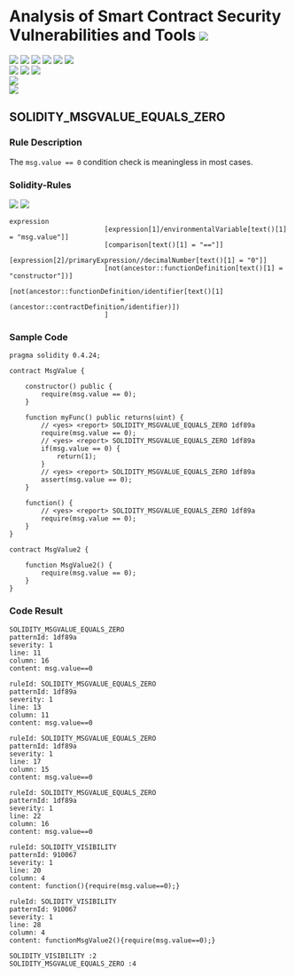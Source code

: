 # Analysis of Smart Contract Security Vulnerabilities and Tools ![](https://img.shields.io/badge/-Live-brightgreen)
![](https://img.shields.io/badge/Batch-UG21CYS-lightgreen) ![](https://img.shields.io/badge/Batch-PG21CYS-green) ![](https://img.shields.io/badge/Batch-UG22CYS-lightgreen) ![](https://img.shields.io/badge/Batch-PG21CYS-green) ![](https://img.shields.io/badge/Batch-PhD-darkgreen) ![](https://img.shields.io/badge/-B_RIG-darkgreen)<br/>   ![](https://img.shields.io/badge/BlockchainCourse-21CY712-green)  ![](https://img.shields.io/badge/-M.Tech_Dissertation-blue) ![](https://img.shields.io/badge/Focus-Smart_Contract_Security-yellow) <br/>
![](https://img.shields.io/badge/Blockchain-Ethereum-blue)   <br/> 
![](https://img.shields.io/badge/Language-Solidity-blue)

## SOLIDITY_MSGVALUE_EQUALS_ZERO
### Rule Description
<p>
    The <code>msg.value == 0</code> condition check is meaningless in most cases.
</p>

### Solidity-Rules

![](https://img.shields.io/badge/Pattern_ID-1df89a-gold) ![](https://img.shields.io/badge/Severity-1-brown) 

```
expression
                        [expression[1]/environmentalVariable[text()[1] = "msg.value"]]
                        [comparison[text()[1] = "=="]]
                        [expression[2]/primaryExpression//decimalNumber[text()[1] = "0"]]
                        [not(ancestor::functionDefinition[text()[1] = "constructor"])]
                        [not(ancestor::functionDefinition/identifier[text()[1]
                            = (ancestor::contractDefinition/identifier)])
                        ]
```

### Sample Code

```
pragma solidity 0.4.24;

contract MsgValue {

    constructor() public {
        require(msg.value == 0);
    }

    function myFunc() public returns(uint) {
        // <yes> <report> SOLIDITY_MSGVALUE_EQUALS_ZERO 1df89a
        require(msg.value == 0);
        // <yes> <report> SOLIDITY_MSGVALUE_EQUALS_ZERO 1df89a
        if(msg.value == 0) {
            return(1);
        }
        // <yes> <report> SOLIDITY_MSGVALUE_EQUALS_ZERO 1df89a
        assert(msg.value == 0);
    }

    function() {
        // <yes> <report> SOLIDITY_MSGVALUE_EQUALS_ZERO 1df89a
        require(msg.value == 0);
    }
}

contract MsgValue2 {

    function MsgValue2() {
        require(msg.value == 0);
    }
}
```
### Code Result

```
SOLIDITY_MSGVALUE_EQUALS_ZERO
patternId: 1df89a
severity: 1
line: 11
column: 16
content: msg.value==0

ruleId: SOLIDITY_MSGVALUE_EQUALS_ZERO
patternId: 1df89a
severity: 1
line: 13
column: 11
content: msg.value==0

ruleId: SOLIDITY_MSGVALUE_EQUALS_ZERO
patternId: 1df89a
severity: 1
line: 17
column: 15
content: msg.value==0

ruleId: SOLIDITY_MSGVALUE_EQUALS_ZERO
patternId: 1df89a
severity: 1
line: 22
column: 16
content: msg.value==0

ruleId: SOLIDITY_VISIBILITY
patternId: 910067
severity: 1
line: 20
column: 4
content: function(){require(msg.value==0);}

ruleId: SOLIDITY_VISIBILITY
patternId: 910067
severity: 1
line: 28
column: 4
content: functionMsgValue2(){require(msg.value==0);}

SOLIDITY_VISIBILITY :2
SOLIDITY_MSGVALUE_EQUALS_ZERO :4


```
